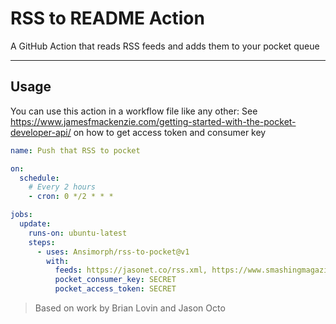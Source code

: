 # RSS to README Action
A GitHub Action that reads RSS feeds and adds them to your pocket queue

---

## Usage

You can use this action in a workflow file like any other:
See https://www.jamesfmackenzie.com/getting-started-with-the-pocket-developer-api/ on how to get access token and consumer key

```yml
name: Push that RSS to pocket

on:
  schedule:
    # Every 2 hours
    - cron: 0 */2 * * *

jobs:
  update:
    runs-on: ubuntu-latest
    steps:
      - uses: Ansimorph/rss-to-pocket@v1
        with:
          feeds: https://jasonet.co/rss.xml, https://www.smashingmagazine.com/feed/
          pocket_consumer_key: SECRET
          pocket_access_token: SECRET

```

> Based on work by Brian Lovin and Jason Octo
